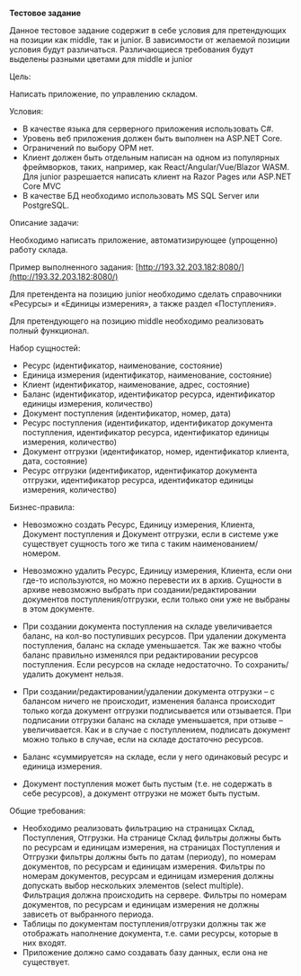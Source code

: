 **Тестовое задание**

Данное тестовое задание содержит в себе условия для претендующих на позиции как middle, так и junior. В зависимости от желаемой позиции условия будут различаться. Различающиеся требования будут выделены разными цветами для middle и junior

Цель: 

Написать приложение, по управлению складом.

Условия:

* В качестве языка для серверного приложения использовать C\#.  
* Уровень веб приложения должен быть выполнен на ASP.NET Core.  
* Ограничений по выбору ОРМ нет.  
* Клиент должен быть отдельным написан на одном из популярных фреймворков, таких, например, как React/Angular/Vue/Blazor WASM. Для junior разрешается написать клиент на Razor Pages или ASP.NET Core MVC  
* В качестве БД необходимо использовать MS SQL Server или PostgreSQL.

Описание задачи:

Необходимо написать приложение, автоматизирующее (упрощенно) работу склада.

Пример выполненного задания: [http://193.32.203.182:8080/](http://193.32.203.182:8080/)

Для претендента на позицию junior необходимо сделать справочники «Ресурсы» и «Единицы измерения», а также раздел «Поступления».

Для претендующего на позицию middle необходимо реализовать полный функционал.

Набор сущностей:

* Ресурс (идентификатор, наименование, состояние)  
* Единица измерения (идентификатор, наименование, состояние)  
* Клиент (идентификатор, наименование, адрес, состояние)  
* Баланс (идентификатор, идентификатор ресурса, идентификатор единицы измерения, количество)  
* Документ поступления (идентификатор, номер, дата)  
* Ресурс поступления (идентификатор, идентификатор документа поступления, идентификатор ресурса, идентификатор единицы измерения, количество)  
* Документ отгрузки (идентификатор, номер, идентификатор клиента, дата, состояние)  
* Ресурс отгрузки (идентификатор, идентификатор документа отгрузки, идентификатор ресурса, идентификатор единицы измерения, количество)

Бизнес-правила:

* Невозможно создать Ресурс, Единицу измерения, Клиента, Документ поступления и Документ отгрузки, если в системе уже существует сущность того же типа с таким наименованием/номером.  
* Невозможно удалить Ресурс, Единицу измерения, Клиента, если они где\-то используются, но можно перевести их в архив. Сущности в архиве невозможно выбрать при создании/редактировании документов поступления/отгрузки, если только они уже не выбраны в этом документе.  
* При создании документа поступления на складе увеличивается баланс, на кол-во поступивших ресурсов. При удалении документа поступления, баланс на складе уменьшается. Так же важно чтобы баланс правильно изменялся при редактировании ресурсов поступления. Если ресурсов на складе недостаточно. То сохранить/удалить документ нельзя.  
* При создании/редактировании/удалении документа отгрузки – с балансом ничего не происходит, изменения баланса происходит только когда документ отгрузки подписывается или отзывается. При подписании отгрузки баланс на складе уменьшается, при отзыве – увеличивается. Как и в случае с поступлением, подписать документ можно только в случае, если на складе достаточно ресурсов.   
* Баланс «суммируется» на складе, если у него одинаковый ресурс и единица измерения.  

* Документ поступления может быть пустым (т.е. не содержать в себе ресурсов), а документ отгрузки не может быть пустым. 

Общие требования:

* Необходимо реализовать фильтрацию на страницах Склад, Поступления, Отгрузки. На странице Склад фильтры должны быть по ресурсам и единицам измерения, на страницах Поступления и Отгрузки фильтры должны быть по датам (периоду), по номерам документов, по ресурсам и единицам измерения. Фильтры по номерам документов, ресурсам и единицам измерения должны допускать выбор нескольких элементов (select multiple). Фильтрация должна происходить на сервере. Фильтры по номерам документов, по ресурсам и единицам измерения не должны зависеть от выбранного периода.   
* Таблицы по документам поступления/отгрузки должны так же отображать наполнение документа, т.е. сами ресурсы, которые в них входят.  
* Приложение должно само создавать базу данных, если она не существует.